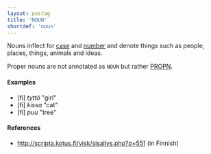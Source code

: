 ```yaml
---
layout: postag
title: 'NOUN'
shortdef: 'noun'
---
```


Nouns inflect for [case](Case) and [number](Number) and denote things
such as people, places, things, animals and ideas.

Proper nouns are not annotated as `NOUN` but rather [PROPN]().

#### Examples

* [fi] _tyttö_ "girl"
* [fi] _kissa_ "cat"
* [fi] _puu_ "tree"

#### References

* <http://scripta.kotus.fi/visk/sisallys.php?p=551> (in Finnish)
<!-- Interlanguage links updated St lis 3 20:58:11 CET 2021 -->
